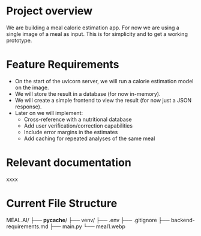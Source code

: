 # Project overview
We are building a meal calorie estimation app. For now we are using a single image of a meal as input. This is for simplicity and to get a working prototype.

# Feature Requirements
- On the start of the uvicorn server, we will run a calorie estimation model on the image.
- We will store the result in a database (for now in-memory).
- We will create a simple frontend to view the result (for now just a JSON response).
- Later on we will implement: 
  - Cross-reference with a nutritional database
  - Add user verification/correction capabilities
  - Include error margins in the estimates
  - Add caching for repeated analyses of the same meal

# Relevant documentation
xxxx

# Current File Structure
MEAL.AI/
├── __pycache__/
├── venv/
├── .env
├── .gitignore
├── backend-requirements.md
├── main.py
└── meal1.webp